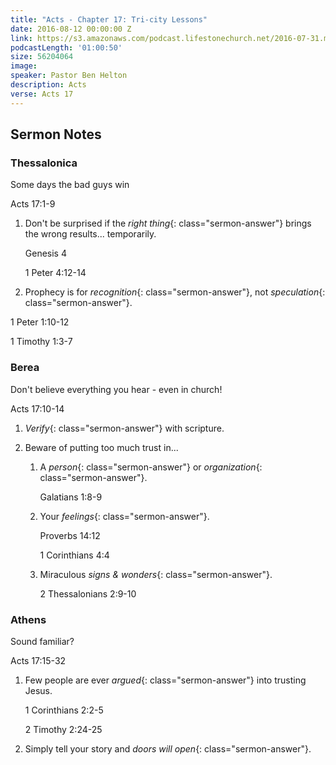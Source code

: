 ```yaml
---
title: "Acts - Chapter 17: Tri-city Lessons"
date: 2016-08-12 00:00:00 Z
link: https://s3.amazonaws.com/podcast.lifestonechurch.net/2016-07-31.mp3
podcastLength: '01:00:50'
size: 56204064
image: 
speaker: Pastor Ben Helton
description: Acts
verse: Acts 17
---
```


## Sermon Notes

### Thessalonica

Some days the bad guys win

Acts 17:1-9

1. Don't be surprised if the *right thing*{: class="sermon-answer"} brings the wrong results... temporarily.

    Genesis 4
    
    1 Peter 4:12-14
    
2. Prophecy is for *recognition*{: class="sermon-answer"}, not *speculation*{: class="sermon-answer"}.

  1 Peter 1:10-12
  
  1 Timothy 1:3-7
  
### Berea

Don't believe everything you hear - even in church!

Acts 17:10-14

1. *Verify*{: class="sermon-answer"} with scripture.

2. Beware of putting too much trust in...

    1. A *person*{: class="sermon-answer"} or *organization*{: class="sermon-answer"}.

        Galatians 1:8-9

    2. Your *feelings*{: class="sermon-answer"}.

        Proverbs 14:12

        1 Corinthians 4:4

    3. Miraculous *signs & wonders*{: class="sermon-answer"}.

        2 Thessalonians 2:9-10

### Athens

Sound familiar?

Acts 17:15-32

1. Few people are ever *argued*{: class="sermon-answer"} into trusting Jesus.

    1 Corinthians 2:2-5

    2 Timothy 2:24-25

2. Simply tell your story and *doors will open*{: class="sermon-answer"}.
